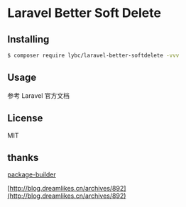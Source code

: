 # Laravel Better Soft Delete

## Installing

```bash
$ composer require lybc/laravel-better-softdelete -vvv
```

## Usage

参考 Laravel 官方文档

## License

MIT

## thanks
[package-builder](https://github.com/overtrue/package-builder)

[http://blog.dreamlikes.cn/archives/892](http://blog.dreamlikes.cn/archives/892)

